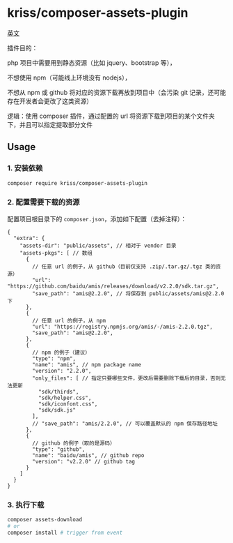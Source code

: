 # kriss/composer-assets-plugin

[英文](./README.md)

插件目的：

php 项目中需要用到静态资源（比如 jquery、bootstrap 等），

不想使用 npm（可能线上环境没有 nodejs），

不想从 npm 或 github 将对应的资源下载再放到项目中（会污染 git 记录，还可能存在开发者会更改了这类资源）

逻辑：使用 composer 插件，通过配置的 url 将资源下载到项目的某个文件夹下，并且可以指定提取部分文件

## Usage

### 1. 安装依赖

```bash
composer require kriss/composer-assets-plugin
```

### 2. 配置需要下载的资源

配置项目根目录下的 `composer.json`，添加如下配置（去掉注释）：

```json5
{
  "extra": {
    "assets-dir": "public/assets", // 相对于 vendor 目录
    "assets-pkgs": [ // 数组
      {
        // 任意 url 的例子，从 github（目前仅支持 .zip/.tar.gz/.tgz 类的资源）
        "url": "https://github.com/baidu/amis/releases/download/v2.2.0/sdk.tar.gz",
        "save_path": "amis@2.2.0", // 将保存到 public/assets/amis@2.2.0 下
      },
      {
        // 任意 url 的例子，从 npm
        "url": "https://registry.npmjs.org/amis/-/amis-2.2.0.tgz",
        "save_path": "amis@2.2.0",
      },
      {
        // npm 的例子（建议）
        "type": "npm",
        "name": "amis", // npm package name
        "version": "2.2.0",
        "only_files": [ // 指定只要哪些文件，更改后需要删除下载后的目录，否则无法更新
          "sdk/thirds",
          "sdk/helper.css",
          "sdk/iconfont.css",
          "sdk/sdk.js"
        ],
        // "save_path": "amis/2.2.0", // 可以覆盖默认的 npm 保存路径地址
      },
      {
        // github 的例子（取的是源码）
        "type": "github",
        "name": "baidu/amis", // github repo
        "version": "v2.2.0" // github tag
      }
    ]
  }
}
```

### 3. 执行下载

```bash
composer assets-download
# or
composer install # trigger from event
```
